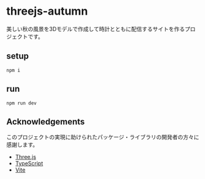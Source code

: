 # threejs-autumn
美しい秋の風景を3Dモデルで作成して時計とともに配信するサイトを作るプロジェクトです。

## setup
```
npm i
```

## run
```
npm run dev
```

## Acknowledgements
このプロジェクトの実現に助けられたパッケージ・ライブラリの開発者の方々に感謝します。
* [Three.js](https://threejs.org/)
* [TypeScript](https://www.typescriptlang.org/)
* [Vite](https://vitejs.dev/)
